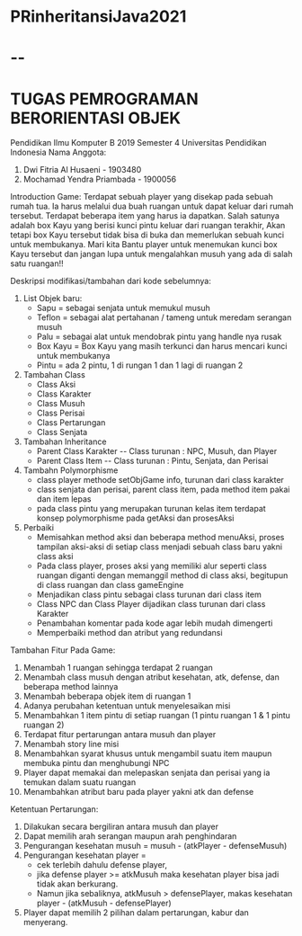 # PRinheritansiJava2021

--
====================================
TUGAS PEMROGRAMAN BERORIENTASI OBJEK
====================================
Pendidikan Ilmu Komputer B 2019 Semester 4 Universitas Pendidikan Indonesia
Nama Anggota:
1. Dwi Fitria Al Husaeni	- 1903480
2. Mochamad Yendra Priambada 	- 1900056

Introduction Game:
Terdapat sebuah player yang disekap pada sebuah rumah tua.
Ia harus melalui dua buah ruangan untuk dapat keluar dari rumah tersebut.
Terdapat beberapa item yang harus ia dapatkan. Salah satunya adalah box Kayu
yang berisi kunci pintu keluar dari ruangan terakhir, Akan tetapi box Kayu
tersebut tidak bisa di buka dan memerlukan sebuah kunci untuk membukanya. 
Mari kita Bantu player untuk menemukan kunci box Kayu tersebut dan jangan
lupa untuk mengalahkan musuh yang ada di salah satu ruangan!!

Deskripsi modifikasi/tambahan dari kode sebelumnya:

1. List Objek baru:
   - Sapu = sebagai senjata untuk memukul musuh
   - Teflon = sebagai alat pertahanan / tameng untuk meredam serangan musuh
   - Palu = sebagai alat untuk mendobrak pintu yang handle nya rusak
   - Box Kayu = Box Kayu yang masih terkunci dan harus mencari kunci untuk membukanya
   - Pintu = ada 2 pintu, 1 di rungan 1 dan 1 lagi  di ruangan 2
2. Tambahan Class
   - Class Aksi 
   - Class Karakter
   - Class Musuh
   - Class Perisai
   - Class Pertarungan
   - Class Senjata
3. Tambahan Inheritance
   - Parent Class Karakter
     -- Class turunan : NPC, Musuh, dan Player
   - Parent Class Item
     -- Class turunan : Pintu, Senjata, dan Perisai
4. Tambahn Polymorphisme
   - class player methode setObjGame info, turunan dari class karakter
   - class senjata dan perisai, parent class item, pada method item pakai dan item lepas
   - pada class pintu yang merupakan turunan kelas item terdapat konsep polymorphisme pada getAksi dan prosesAksi
5. Perbaiki
   - Memisahkan method aksi dan beberapa method menuAksi, proses tampilan aksi-aksi  di setiap class 
     menjadi sebuah class baru yakni class aksi
   - Pada class player, proses aksi yang memiliki alur 
     seperti class ruangan diganti dengan memanggil 
     method di class aksi, begitupun di class ruangan dan class gameEngine
   - Menjadikan class pintu sebagai class turunan dari class item
   - Class NPC dan Class Player dijadikan class turunan dari class Karakter
   - Penambahan komentar pada kode agar lebih mudah dimengerti
   - Memperbaiki method dan atribut yang redundansi

Tambahan Fitur Pada Game:
1. Menambah 1 ruangan sehingga terdapat 2 ruangan
2. Menambah class musuh dengan atribut kesehatan, atk, defense, dan beberapa method lainnya
3. Menambah beberapa objek item di ruangan 1 
4. Adanya perubahan ketentuan untuk menyelesaikan misi
5. Menambahkan 1 item pintu di setiap ruangan (1 pintu ruangan 1 & 1 pintu ruangan 2)
6. Terdapat fitur pertarungan antara musuh dan player
7. Menambah story line misi
8. Menambahkan syarat khusus untuk mengambil suatu item maupun membuka pintu dan menghubungi NPC
9. Player dapat memakai dan melepaskan senjata dan perisai yang ia temukan dalam suatu ruangan
10. Menambahkan atribut baru pada player yakni atk dan defense

Ketentuan Pertarungan:
1. Dilakukan secara bergiliran antara musuh dan player
2. Dapat memilih arah serangan maupun arah penghindaran
3. Pengurangan kesehatan musuh = musuh - (atkPlayer - defenseMusuh)
4. Pengurangan kesehatan player = 
   - cek terlebih dahulu defense player, 
   - jika defense player >= atkMusuh maka kesehatan 
     player bisa jadi tidak akan berkurang.
   - Namun jika sebaliknya, atkMusuh > defensePlayer, makas
     kesehatan player - (atkMusuh - defensePlayer)
5. Player dapat memilih 2 pilihan dalam pertarungan, kabur dan menyerang.
